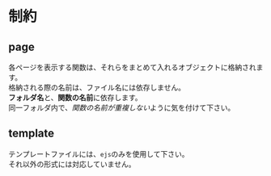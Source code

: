 # 制約
## page
各ページを表示する関数は、それらをまとめて入れるオブジェクトに格納されます。  
格納される際の名前は、ファイル名には依存しません。  
**フォルダ名**と、**関数の名前**に依存します。  
同一フォルダ内で、*関数の名前が重複しない*ように気を付けて下さい。

## template
テンプレートファイルには、`ejs`のみを使用して下さい。  
それ以外の形式には対応していません。
